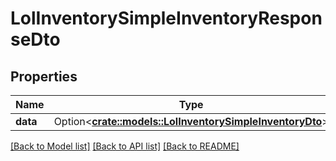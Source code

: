 # LolInventorySimpleInventoryResponseDto

## Properties

Name | Type | Description | Notes
------------ | ------------- | ------------- | -------------
**data** | Option<[**crate::models::LolInventorySimpleInventoryDto**](LolInventorySimpleInventoryDTO.md)> |  | [optional]

[[Back to Model list]](../README.md#documentation-for-models) [[Back to API list]](../README.md#documentation-for-api-endpoints) [[Back to README]](../README.md)


